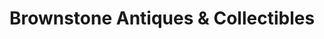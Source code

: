 ---
title: "Brownstone Antiques & Collectibles"
url: /chicago/brownstone-antiques-and-collectibles/
shop: antiques
---
